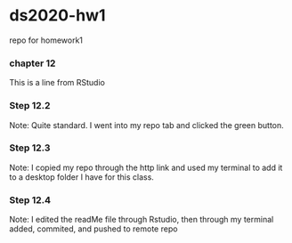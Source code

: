 # ds2020-hw1
repo for homework1

### chapter 12
This is a line from RStudio

### Step 12.2
Note: Quite standard. I went into my repo tab and clicked the green button.

### Step 12.3
Note: I copied my repo through the http link and used my terminal to add it to a desktop folder I have for this class.

### Step 12.4
Note: I edited the readMe file through Rstudio, then through my terminal added, commited, and pushed to remote repo
